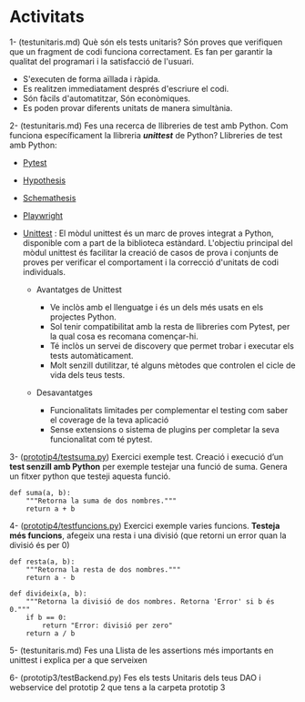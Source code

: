 # Activitats
1- (testunitaris.md) Què són els tests unitaris?
Són proves que verifiquen que un fragment de codi funciona correctament. Es fan per garantir la qualitat del programari i la satisfacció de l'usuari.
- S'executen de forma aïllada i ràpida.
- Es realitzen immediatament després d'escriure el codi.
- Són fàcils d'automatitzar, Són econòmiques.
- Es poden provar diferents unitats de manera simultània.

2- (testunitaris.md) Fes una recerca de llibreries de test amb Python.  Com funciona específicament la llibreria ***unittest*** de Python?
Llibreries de test amb Python:
- [Pytest](https://docs.pytest.org/en/7.1.x/)
- [Hypothesis](https://hypothesis.readthedocs.io/en/latest/index.html)
- [Schemathesis](https://schemathesis.readthedocs.io/en/stable/)
- [Playwright](https://playwright.dev/python/)
- [Unittest](https://docs.python.org/3/library/unittest.html) : El mòdul unittest és un marc de proves integrat a Python, disponible com a part de la biblioteca estàndard. L'objectiu principal del mòdul unittest és facilitar la creació de casos de prova i conjunts de proves per verificar el comportament i la correcció d'unitats de codi individuals.

    - Avantatges de Unittest

        - Ve inclòs amb el llenguatge i és un dels més usats en els projectes Python.
        - Sol tenir compatibilitat amb la resta de llibreries com Pytest, per la qual cosa es recomana començar-hi.
        - Té inclòs un servei de discovery que permet trobar i executar els tests automàticament.
        - Molt senzill dutilitzar, té alguns mètodes que controlen el cicle de vida dels teus tests.

    - Desavantatges

        - Funcionalitats limitades per complementar el testing com saber el coverage de la teva aplicació
        - Sense extensions o sistema de plugins per completar la seva funcionalitat com té pytest.

3-  ([prototip4/testsuma.py](testsuma.py)) Exercici exemple test.
Creació i execució d’un **test senzill amb Python** per exemple testejar una funció de suma. Genera un fitxer python que testeji aquesta funció.
```
def suma(a, b):
    """Retorna la suma de dos nombres."""
    return a + b
```

4- ([prototip4/testfuncions.py](testfuncions.py)) Exercici exemple varies  funcions.
**Testeja més funcions**, afegeix una resta i una divisió (que retorni un error quan la divisió és per 0)  

```
def resta(a, b):
    """Retorna la resta de dos nombres."""
    return a - b

def divideix(a, b):
    """Retorna la divisió de dos nombres. Retorna 'Error' si b és 0."""
    if b == 0:
        return "Error: divisió per zero"
    return a / b
```

5-  (testunitaris.md) Fes una Llista de les assertions més importants en unittest i explica per a que  serveixen


6-  (prototip3/testBackend.py)  Fes els tests Unitaris dels teus DAO i webservice del prototip 2 que tens a la carpeta prototip 3
